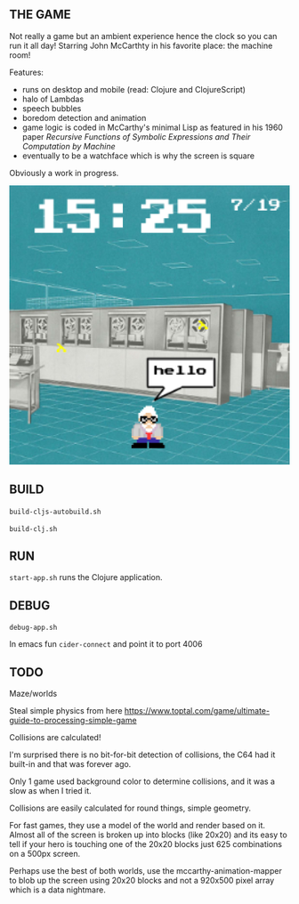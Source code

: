 
## THE GAME

Not really a game but an ambient experience hence the clock so you can run it all day! Starring John McCarthty in his favorite place: the machine room!

Features:
* runs on desktop and mobile (read: Clojure and ClojureScript)
* halo of Lambdas
* speech bubbles
* boredom detection and animation
* game logic is coded in McCarthy's minimal Lisp as featured in his 1960 paper *Recursive Functions of Symbolic Expressions and Their Computation by Machine*
* eventually to be a watchface which is why the screen is square

Obviously a work in progress.

![screenshot](screenshot.png)

## BUILD

`build-cljs-autobuild.sh`

`build-clj.sh`

## RUN

`start-app.sh` runs the Clojure application.

## DEBUG

`debug-app.sh`

In emacs fun `cider-connect` and point it to port 4006

## TODO

Maze/worlds

Steal simple physics from here https://www.toptal.com/game/ultimate-guide-to-processing-simple-game

Collisions are calculated!

I'm surprised there is no bit-for-bit detection of collisions, the C64 had it built-in and that was forever ago.

Only 1 game used background color to determine collisions, and it was a slow as when I tried it.

Collisions are easily calculated for round things, simple geometry.

For fast games, they use a model of the world and render based on it.  Almost all of the screen is broken up into blocks (like 20x20) and its easy to tell if your hero is touching one of the 20x20 blocks just 625 combinations on a 500px screen.

Perhaps use the best of both worlds, use the mccarthy-animation-mapper to blob up the screen using 20x20 blocks and not a 920x500 pixel array which is a data nightmare. 
